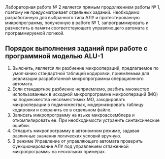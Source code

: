 Лабораторная работа № 2 является прямым продолжением работы № 1, поэтому не предусматривает отдельных заданий. Необходимо разработанную для выбранного типа АЛУ и протестированную микропрограмму, полученную в работе № 1, запрограммировать и разместить в памяти соответствующего управляющего автомата с программируемой логикой.
## Порядок выполнения заданий при работе с программной моделью ALU-1
1. Выяснить, является ли разбиение микроопераций, предлагаемое по умолчанию стандартной таблицей кодировки, приемлемым для реализации разработанной микропрограммы операционного автомата.
2. Если стандартное разбиение неприемлемо, разбить множество использованных в исходной микропрограмме микроопераций (МО) на подмножества несовместимых МО, закодировать микрооперации в подмножествах, модернизировать таблицу кодировки и сохранить ее в отдельном файле.
3. Записать микропрограмму на языке микроассемблера и откомпилировать ее. При необходимости устранить синтаксические ошибки.
4. Отладить микропрограмму в автономном режиме, задавая различные значения логических условий вручную.
5. В режиме Управление от управляющего автомата проверить функционирование АЛУ под управлением отлаженной микропрограммы на нескольких примерах.